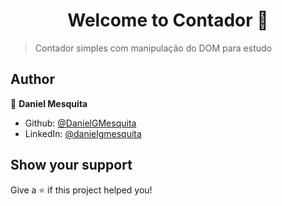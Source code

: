 <h1 align="center">Welcome to Contador 👋</h1>
<p>
</p>

> Contador simples com manipulação do DOM para estudo

## Author

👤 **Daniel Mesquita**

* Github: [@DanielGMesquita](https://github.com/DanielGMesquita)
* LinkedIn: [@danielgmesquita](https://linkedin.com/in/danielgmesquita)

## Show your support

Give a ⭐️ if this project helped you!